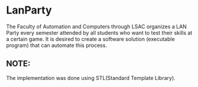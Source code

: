 # LanParty

The Faculty of Automation and Computers through LSAC organizes a LAN Party every semester attended by all students who want to test their skills at a certain game.
It is desired to create a software solution (executable program) that can automate this process.

## NOTE: ##

The implementation was done using STL(Standard Template Library).
